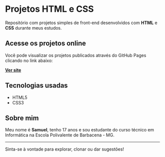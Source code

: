 # Projetos HTML e CSS

Repositório com projetos simples de front-end desenvolvidos com **HTML** e **CSS** durante meus estudos.

## Acesse os projetos online

Você pode visualizar os projetos publicados através do GitHub Pages clicando no link abaixo:

[**Ver site**](https://samuel-dev-br.github.io/projetos-html-css/)

## Tecnologias usadas

- HTML5
- CSS3

## Sobre mim

Meu nome é **Samuel**, tenho 17 anos e sou estudante do curso técnico em Informática na Escola Polivalente de Barbacena - MG.

---

Sinta-se à vontade para explorar, clonar ou dar sugestões!
